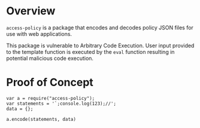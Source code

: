 # Overview

`access-policy` is a package that encodes and decodes policy JSON files for use with web applications.

This package is vulnerable to Arbitrary Code Execution. User input provided to the template function is executed by the `eval` function resulting in potential malicious code execution.

# Proof of Concept

```
var a = require("access-policy");
var statements = '`;console.log(123);//';
data = {};

a.encode(statements, data)
```
